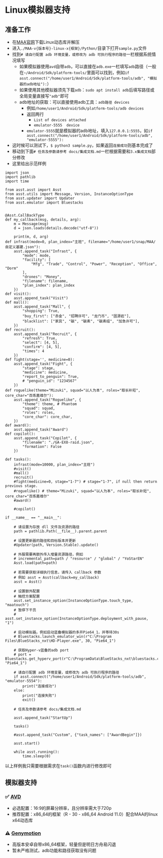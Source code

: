 # Linux模拟器支持

## 准备工作

- 在[MAA官网](https://maa.plus/)下载Linux动态库并解压
- 进入`./MAA-v{版本号}-linux-x{框架}/Python/`目录下打开`sample.py`文件
- 找到`# 请自行配置 adb 环境变量，或修改为 adb 可执行程序的路径`一栏根据系统情况填写
  - 如果模拟器使用`avd`自带`adb`，可以直接在`adb.exe`一栏填写`adb`路径（一般在`~/Android/Sdk/platform-tools/`里面可以找到，例如`if asst.connect("/home/user1/Android/Sdk/platform-tools/adb", "模拟器的adb地址"):`）
  - 如果使用其他模拟器须先下载`adb`：`sudo apt install adb`后填写路径或全局变量直接写`"adb"`即可
  - adb地址的获取：可以直接使用adb工具：`adb路径 devices`
    - 例如`/home/user1/Android/Sdk/platform-tools/adb devices`
    - 返回两行
      - `List of devices attached`
      - `emulator-5555	device`
    - `emulator-5555`就是模拟器的adb地址，填入`127.0.0.1:5555`，如`if asst.connect("/home/user1/Android/Sdk/platform-tools/adb", "emulator-5555"):`
- 这时候可以测试下，`$ python3 sample.py`，如果返回`连接成功`则基本完成了
- 移动到下面`# 任务及参数请参考 docs/集成文档.md`一栏根据需要和`3.x集成文档`部分修改
- 这里给出示范样例

```python3
import json
import pathlib
import time

from asst.asst import Asst
from asst.utils import Message, Version, InstanceOptionType
from asst.updater import Updater
from asst.emulator import Bluestacks


@Asst.CallBackType
def my_callback(msg, details, arg):
    m = Message(msg)
    d = json.loads(details.decode("utf-8"))

    print(m, d, arg)
def infrast(mode=0, plan_index="主班", filename="/home/user1/snap/MAA/自定义基建.json"):
    asst.append_task("Infrast", {
        "mode": mode,
        "facility": [
            "Mfg", "Trade", "Control", "Power", "Reception", "Office", "Dorm"
        ],
        "drones": "Money",
        "filename": filename,
        "plan_index": plan_index
    })
def visit():
    asst.append_task("Visit")
def mall():
    asst.append_task("Mall", {
        "shopping": True,
        "buy_first": ["赤金", "招聘许可", "龙门币", "固源岩"],
        "blacklist": ["家具", "碳", "碳素", "碳素组", "加急许可"],
    })
def recruit():
    asst.append_task("Recruit", {
        "refresh": True,
        "select": [4, 5],
        "confirm": [4, 5],
        "times": 4
    })
def fight(stage='', medicine=0):
    asst.append_task("Fight", {
        "stage": stage,
        "medicine": medicine,
        "report_to_penguin": True,
        # "penguin_id": "1234567"
    })
def roguelike(theme="Mizuki", squad="以人为本", roles="取长补短", core_char="百炼嘉维尔"):
    asst.append_task("Roguelike", {
        "theme": theme, # Phantom
        "squad": squad,
        "roles": roles,
        "core_char": core_char,
    })
def award():
    asst.append_task("Award")
def copilot():
    asst.append_task("Copilot", {
        "filename": "./GA-EX8-raid.json",
        "formation": False
    })

def tasks():
    infrast(mode=10000, plan_index="主班")
    #visit()
    #mall()
    recruit()
    #fight(medicine=0, stage="1-7") # stage="1-7", if null then return previous stage.
    #roguelike() # theme="Mizuki", squad="以人为本", roles="取长补短", core_char="百炼嘉维尔"
    #award()
    
    #copilot()

if __name__ == "__main__":

    # 请设置为存放 dll 文件及资源的路径
    path = pathlib.Path(__file__).parent.parent

    # 设置更新器的路径和目标版本并更新
    #Updater(path, Version.Stable).update()

    # 外服需要再额外传入增量资源路径，例如
    # incremental_path=path / "resource" / "global" / "YoStarEN"
    Asst.load(path=path)

    # 若需要获取详细执行信息，请传入 callback 参数
    # 例如 asst = Asst(callback=my_callback)
    asst = Asst()

    # 设置额外配置
    # 触控方案配置
    asst.set_instance_option(InstanceOptionType.touch_type, "maatouch")
    # 暂停下干员
    # asst.set_instance_option(InstanceOptionType.deployment_with_pause, "1")

    # 启动模拟器。例如启动蓝叠模拟器的多开Pie64_1，并等待30s
    # Bluestacks.launch_emulator_win(r"C:\Program Files\BlueStacks_nxt\HD-Player.exe", 30, "Pie64_1")

    # 获取Hyper-v蓝叠的adb port
    # port = Bluestacks.get_hyperv_port(r"C:\ProgramData\BlueStacks_nxt\bluestacks.conf", "Pie64_1")

    # 请自行配置 adb 环境变量，或修改为 adb 可执行程序的路径
    if asst.connect("/home/user1/Android/Sdk/platform-tools/adb", "emulator-5554"):
        print("连接成功")
    else:
        print("连接失败")
        exit()

    # 任务及参数请参考 docs/集成文档.md

    asst.append_task("StartUp")

    tasks()

    #asst.append_task("Custom", {"task_names": ["AwardBegin"]})
    
    asst.start()

    while asst.running():
        time.sleep(0)
```

以上样例我只需要根据需求在`task()`函数内进行修改即可

## 模拟器支持

### ✅ [AVD](https://developer.android.com/studio/run/managing-avds)

- 必选配置：16:9的屏幕分辨率，且分辨率需大于720p
- 推荐配置：x86_64的框架（R - 30 - x86_64 Android 11.0）配合MAA的linux x64动态库

### ⚠️ [Genymotion](https://www.genymotion.com/)

- 高版本安卓自带x86_64框架，轻量但是明日方舟易闪退
- 暂未严格测试，adb功能和路径获取没有问题
